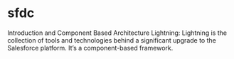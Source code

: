 # sfdc

Introduction and Component Based Architecture
Lightning:
	Lightning is the collection of tools and technologies behind a significant upgrade to the Salesforce platform. It’s a component-based framework.
